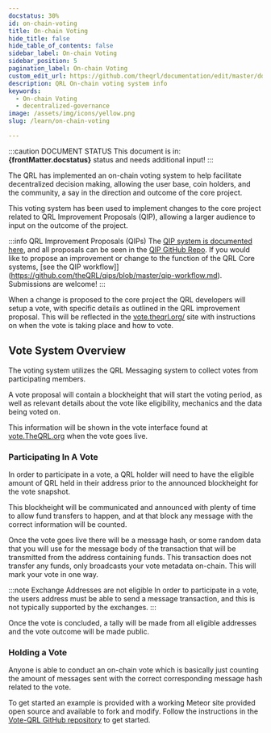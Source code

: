 ```yaml
---
docstatus: 30%
id: on-chain-voting
title: On-chain Voting
hide_title: false
hide_table_of_contents: false
sidebar_label: On-chain Voting
sidebar_position: 5
pagination_label: On-chain Voting
custom_edit_url: https://github.com/theqrl/documentation/edit/master/docs/basics/xmss.md
description: QRL On-chain voting system info
keywords:
  - On-chain Voting
  - decentralized-governance
image: /assets/img/icons/yellow.png
slug: /learn/on-chain-voting

---
```

:::caution DOCUMENT STATUS 
<span>This document is in: <b>{frontMatter.docstatus}</b> status and needs additional input!</span>
:::


The QRL has implemented an on-chain voting system to help facilitate decentralized decision making, allowing the user base, coin holders, and the community, a say in the direction and outcome of the core project.

This voting system has been used to implement changes to the core project related to QRL Improvement Proposals (QIP), allowing a larger audience to input on the outcome of the project.

:::info QRL Improvement Proposals (QIPs)
The [QIP system is documented here](/build/qip/overview), and all proposals can be seen in the [QIP GitHub Repo](https://github.com/theQRL/qips/).
If you would like to propose an improvement or change to the function of the QRL Core systems, [see the QIP workflow]](https://github.com/theQRL/qips/blob/master/qip-workflow.md). Submissions are welcome!
:::


When a change is proposed to the core project the QRL developers will setup a vote, with specific details as outlined in the QRL improvement proposal. This will be reflected in the [vote.theqrl.org/](https://vote.theqrl.org/) site with instructions on when the vote is taking place and how to vote.

## Vote System Overview

The voting system utilizes the QRL Messaging system to collect votes from participating members. 

A vote proposal will contain a blockheight that will start the voting period, as well as relevant details about the vote like eligibility, mechanics and the data being voted on.

This information will be shown in the vote interface found at [vote.TheQRL.org](https://vote.theqrl.org/) when the vote goes live.

### Participating In A Vote

In order to participate in a vote, a QRL holder will need to have the eligible amount of QRL held in their address prior to the announced blockheight for the vote snapshot. 

This blockheight will be communicated and announced with plenty of time to allow fund transfers to happen, and at that block any message with the correct information will be counted.

Once the vote goes live there will be a message hash, or some random data that you will use for the message body of the transaction that will be transmitted from the address containing funds. This transaction does not transfer any funds, only broadcasts your vote metadata on-chain. This will mark your vote in one way. 

:::note Exchange Addresses are not eligible
In order to participate in a vote, the users address must be able to send a message transaction, and this is not typically supported by the exchanges.
:::

Once the vote is concluded, a tally will be made from all eligible addresses and the vote outcome will be made public.

### Holding a Vote

Anyone is able to conduct an on-chain vote which is basically just counting the amount of messages sent with the correct corresponding message hash related to the vote. 

To get started an example is provided with a working Meteor site provided open source and available to fork and modify. Follow the instructions in the [Vote-QRL GitHub repository](https://github.com/theQRL/vote-qrl) to get started.
